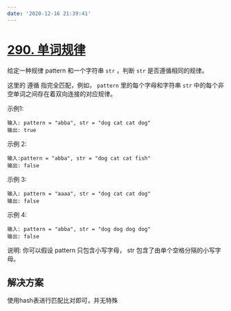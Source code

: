 ```yaml
---
date: '2020-12-16 21:39:41'
---
```


# [290. 单词规律](https://leetcode-cn.com/problems/word-pattern/)

给定一种规律 pattern 和一个字符串 `str` ，判断 `str` 是否遵循相同的规律。

这里的 遵循 指完全匹配，例如， `pattern` 里的每个字母和字符串 `str` 中的每个非空单词之间存在着双向连接的对应规律。

示例1:

```
输入: pattern = "abba", str = "dog cat cat dog"
输出: true
```

示例 2:

```
输入:pattern = "abba", str = "dog cat cat fish"
输出: false
```

示例 3:

```
输入: pattern = "aaaa", str = "dog cat cat dog"
输出: false
```

示例 4:

```
输入: pattern = "abba", str = "dog dog dog dog"
输出: false
```

说明:
你可以假设 pattern 只包含小写字母， str 包含了由单个空格分隔的小写字母。

## 解决方案

使用hash表进行匹配比对即可，并无特殊
